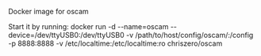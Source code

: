 Docker image for oscam

Start it by running:
docker run -d --name=oscam --device=/dev/ttyUSB0:/dev/ttyUSB0 -v /path/to/host/config/oscam/:/config -p 8888:8888 -v /etc/localtime:/etc/localtime:ro chriszero/oscam

